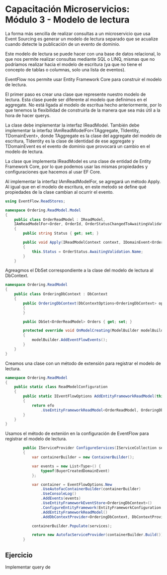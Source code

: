 # Capacitación Microservicios: Módulo 3 - Modelo de lectura

La forma más sencilla de realizar consultas a un microservicio que usa Event Sourcing es generar un modelo de lectura separado que se acualize cuando detecte la publicación de un evento de dominio.

Este modelo de lectura se puede hacer con una base de datos relacional, lo que nos permite realizar consultas mediante SQL o LINQ, mismas que no podríamos realizar hacia el modelo de escritura (ya que no tiene el concepto de tablas o columnas, solo una lista de eventos).

EventFlow nos permite usar Entity Framework Core para construir el modelo de lectura.

El primer paso es crear una clase que represente nuestro modelo de lectura. Esta clase puede ser diferente al modelo que definimos en el aggregate. No está ligada al modelo de escritua hecho anteriormente, por lo que tenemos la flexibilidad de construirla de la manera que sea más útil a la hora de hacer querys.

La clase debe implementar la interfaz IReadModel. También debe implementar la interfaz IAmReadModelFor<TAggregate, TIdentity, TDomainEvent>, donde TAggregate es la clase del aggregate del modelo de escritura, TIdentity es la clase de identidad de ese aggregate y TDomainEvent es el evento de dominio que provocará un cambio en el modelo de lectura.

La clase que implementa IReadModel es una clase de entidad de Entity Framework Core, por lo que podemos usar las mismas propiedades y configuraciones que hacemos al usar EF Core.

Al implementar la interfaz IAmReadModelFor, se agregará un método Apply. Al igual que en el modelo de escritura, en este metodo se define qué propiedades de la clase cambian al ocurrir el evento.

```csharp
using EventFlow.ReadStores;

namespace Ordering.ReadModel.Model
{
    public class OrderReadModel : IReadModel,
    IAmReadModelFor<Order, OrderId, OrderStatusChangedToAwaitingValidationDomainEvent>
    {
        public string Status { get; set; }

        public void Apply(IReadModelContext context, IDomainEvent<Order, OrderId, OrderStatusChangedToAwaitingValidationDomainEvent> domainEvent)
        {
            this.Status = OrderStatus.AwaitingValidation.Name;
        }
    }
```

Agreagmos el DbSet correspondiente a la clase del modelo de lectura al DbContext.

```csharp
namespace Ordering.ReadModel
{
    public class OrderingDbContext : DbContext
    {
        public OrderingDbContext(DbContextOptions<OrderingDbContext> options) : base(options)
        {
        }

        public DbSet<OrderReadModel> Orders { get; set; }

        protected override void OnModelCreating(ModelBuilder modelBuilder)
        {
            modelBuilder.AddEventFlowEvents();
        }
    }
}
```

Creamos una clase con un método de extensión para registrar el modelo de lectura.

```csharp
namespace Ordering.ReadModel
{
    public static class ReadModelConfiguration
    {
        public static IEventFlowOptions AddEntityFrameworkReadModel(this IEventFlowOptions efo)
        {
            return efo
                .UseEntityFrameworkReadModel<OrderReadModel, OrderingDbContext>();
        }
    }
}
```

Usamos el método de extenión en la configuración de EventFlow para registrar el modelo de lectura.

```csharp
        public IServiceProvider ConfigureServices(IServiceCollection services)
        {
            var containerBuilder = new ContainerBuilder();

            var events = new List<Type>() {
                typeof(BuyerCreatedDomainEvent)
            };

            var container = EventFlowOptions.New
                .UseAutofacContainerBuilder(containerBuilder)
                .UseConsoleLog()
                .AddEvents(events)
                .UseEntityFrameworkEventStore<OrderingDbContext>()
                .ConfigureEntityFramework(EntityFrameworkConfiguration.New)
                .AddEntityFrameworkReadModel()
                .AddDbContextProvider<OrderingDbContext, DbContextProvider>();

            containerBuilder.Populate(services);

            return new AutofacServiceProvider(containerBuilder.Build());
        }
```

## Ejercicio

Implementar query de 